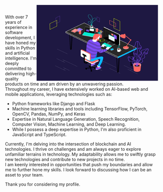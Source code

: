 <div>
    <img align="right" alt="Coding" height="250" width="400" src="https://github.com/TomLove223/Portfolio_Images/blob/main/Profile%20image.gif">
</div>

<br/>
<!-- <div>
    <img src="https://readme-typing-svg.herokuapp.com?font=Architects+Daughter&amp;color=FF7722&amp;size=30&amp;lines=Welcome+to+my+profile+!;Frontend+|+Node.js;" style="max-width: 100%;">
</div> -->
<!-- <br/> -->

<p>With over 7 years of experience in software development, I have honed my skills in Python and artificial intelligence. I'm deeply committed to delivering high-quality products on time and am driven by an unwavering passion.
<br/>Throughout my career, I have extensively worked on AI-based web and mobile applications, leveraging technologies such as:<br/>

 - Python frameworks like Django and Flask
 - Machine learning libraries and tools including TensorFlow, PyTorch, OpenCV, Pandas, NumPy, and Keras
 - Expertise in Natural Language Generation, Speech Recognition, Computer Vision, Machine Learning, and Deep Learning.
 - While I possess a deep expertise in Python, I'm also proficient in JavaScript and TypeScript.

Currently, I'm delving into the intersection of blockchain and AI technologies. I thrive on challenges and am always eager to explore unfamiliar terrains in technology. My adaptability allows me to swiftly grasp new technologies and contribute to new projects in no time.<br/>
I am keenly interested in opportunities that push my boundaries and allow me to further hone my skills. I look forward to discussing how I can be an asset to your team.

Thank you for considering my profile.</p>
